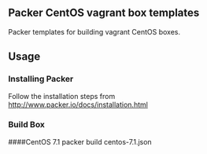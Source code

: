 ## Packer CentOS vagrant box templates

Packer templates for building vagrant CentOS boxes.

## Usage

### Installing Packer

Follow the installation steps from http://www.packer.io/docs/installation.html

### Build Box
####CentOS 7.1
    packer build centos-7.1.json
